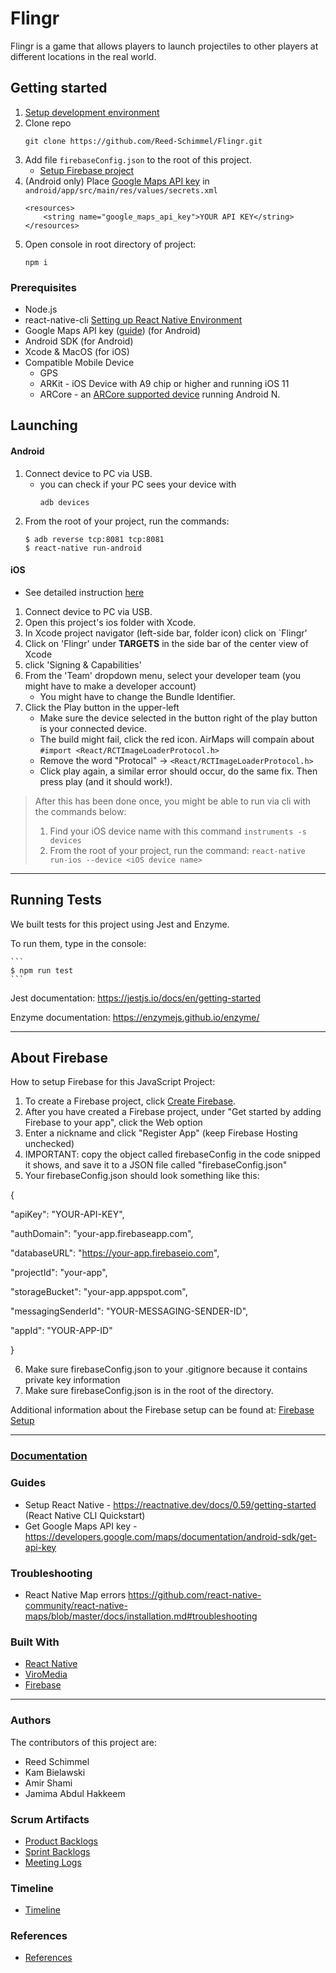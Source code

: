 # Flingr

Flingr is a game that allows players to launch projectiles to other players at different locations in the real world.

## Getting started

1. [Setup development environment](#Prerequisites)
2. Clone repo
    ```
    git clone https://github.com/Reed-Schimmel/Flingr.git
    ```
3. Add file `firebaseConfig.json` to the root of this project.
    - [Setup Firebase project](#About-Firebase)
4. (Android only) Place [Google Maps API key](https://developers.google.com/maps/documentation/android-sdk/get-api-key) in `android/app/src/main/res/values/secrets.xml`
    ```
    <resources>
        <string name="google_maps_api_key">YOUR API KEY</string>
    </resources>
    ```
5. Open console in root directory of project:
    ```
    npm i
    ```

### Prerequisites
- Node.js
- react-native-cli [Setting up React Native Environment](https://reactnative.dev/docs/0.59/getting-started)
- Google Maps API key ([guide]()) (for Android)
- Android SDK (for Android)
- Xcode & MacOS (for iOS)
- Compatible Mobile Device
  - GPS
  - ARKit - iOS Device with A9 chip or higher and running iOS 11
  - ARCore - an [ARCore supported device](https://developers.google.com/ar/discover/#supported_devices) running Android N.

## Launching

#### Android
1. Connect device to PC via USB.
    - you can check if your PC sees your device with 
      ```
      adb devices
      ```
2. From the root of your project, run the commands:
    ```
    $ adb reverse tcp:8081 tcp:8081 
    $ react-native run-android
    ```

#### iOS
- See detailed instruction [here](https://reactnative.dev/docs/0.59/running-on-device#1-plug-in-your-device-via-usb)
1. Connect device to PC via USB.
2. Open this project's ios folder with Xcode.
3. In Xcode project navigator (left-side bar, folder icon) click on  `Flingr'
4. Click on 'Flingr' under **TARGETS** in the side bar of the center view of Xcode
5. click 'Signing & Capabilities'
6. From the 'Team' dropdown menu, select your developer team (you might have to make a developer account)
    - You might have to change the Bundle Identifier.
7. Click the Play button in the upper-left
    - Make sure the device selected in the button right of the play button is your connected device.
    - The build might fail, click the red icon. AirMaps will compain about `#import <React/RCTImageLoaderProtocol.h>`
    - Remove the word "Protocal" -> `<React/RCTImageLoaderProtocol.h>`
    - Click play again, a similar error should occur, do the same fix. Then press play (and it should work!).

>After this has been done once, you might be able to run via cli with the commands below:
>1. Find your iOS device name with this command `instruments -s devices`
>2. From the root of your project, run the command:
    ```
    react-native run-ios --device <iOS device name>
    ``` 
---
## Running Tests
We built tests for this project using Jest and Enzyme.

To run them, type in the console:

    ```
    $ npm run test
    ```

Jest documentation: https://jestjs.io/docs/en/getting-started

Enzyme documentation: https://enzymejs.github.io/enzyme/

---

## About Firebase

How to setup Firebase for this JavaScript Project:
1. To create a Firebase project, click [Create Firebase](https://console.firebase.google.com/?pli=1).
2. After you have created a Firebase project, under "Get started by adding Firebase to your app", click the Web option
3. Enter a nickname and click "Register App" (keep Firebase Hosting unchecked)
4. IMPORTANT: copy the object called firebaseConfig in the code snipped it shows, and save it to a JSON file called "firebaseConfig.json"
5. Your firebaseConfig.json should look something like this:

{

  "apiKey": "YOUR-API-KEY",

  "authDomain": "your-app.firebaseapp.com",

  "databaseURL": "https://your-app.firebaseio.com",

  "projectId": "your-app",

  "storageBucket": "your-app.appspot.com",

  "messagingSenderId": "YOUR-MESSAGING-SENDER-ID",
  
  "appId": "YOUR-APP-ID"

}

6. Make sure firebaseConfig.json to your .gitignore because it contains private key information
7. Make sure firebaseConfig.json is in the root of the directory. 

Additional information about the Firebase setup can be found at: [Firebase Setup](https://firebase.google.com/docs/web/setup)

---

### [Documentation](https://github.com/Reed-Schimmel/Flingr/tree/master/documentation)

### Guides
- Setup React Native - https://reactnative.dev/docs/0.59/getting-started (React Native CLI Quickstart)
- Get Google Maps API key - https://developers.google.com/maps/documentation/android-sdk/get-api-key

### Troubleshooting
- React Native Map errors https://github.com/react-native-community/react-native-maps/blob/master/docs/installation.md#troubleshooting

### Built With
* [React Native](http://reactnative.dev)
* [ViroMedia](https://viromedia.com)
* [Firebase](https://firebase.google.com/?gclid=CjwKCAiAhc7yBRAdEiwAplGxXw6TOo7dJe7mFlcYa1WkfYSbXVgUXSHxNDO5I0A71d8rHa9ZK5sMdBoCRHMQAvD_BwE)

---
### Authors
The contributors of this project are:
* Reed Schimmel
* Kam Bielawski
* Amir Shami
* Jamima Abdul Hakkeem

### Scrum Artifacts
* [Product Backlogs](https://github.com/Reed-Schimmel/Flingr/blob/master/documentation/ProductBacklog.md)
* [Sprint Backlogs](https://github.com/Reed-Schimmel/Flingr/blob/master/documentation/SprintBacklog.md)
* [Meeting Logs](https://github.com/Reed-Schimmel/Flingr/blob/master/documentation/MeetingLog.md)

### Timeline
* [Timeline](https://github.com/Reed-Schimmel/Flingr/blob/master/documentation/Timeline.md)

### References
* [References](https://github.com/Reed-Schimmel/Flingr/blob/master/documentation/Reference.md)
